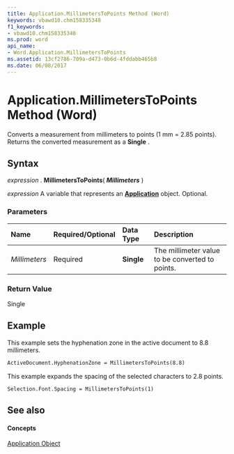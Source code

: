 ```yaml
---
title: Application.MillimetersToPoints Method (Word)
keywords: vbawd10.chm158335348
f1_keywords:
- vbawd10.chm158335348
ms.prod: word
api_name:
- Word.Application.MillimetersToPoints
ms.assetid: 13cf2786-709a-d473-0b6d-4fddabb465b8
ms.date: 06/08/2017
---
```



# Application.MillimetersToPoints Method (Word)

Converts a measurement from millimeters to points (1 mm = 2.85 points). Returns the converted measurement as a  **Single** .


## Syntax

 _expression_ . **MillimetersToPoints**( **_Millimeters_** )

 _expression_ A variable that represents an **[Application](Word.Application.md)** object. Optional.


### Parameters



|**Name**|**Required/Optional**|**Data Type**|**Description**|
|:-----|:-----|:-----|:-----|
| _Millimeters_|Required| **Single**|The millimeter value to be converted to points.|

### Return Value

Single


## Example

This example sets the hyphenation zone in the active document to 8.8 millimeters.


```vb
ActiveDocument.HyphenationZone = MillimetersToPoints(8.8)
```

This example expands the spacing of the selected characters to 2.8 points.




```
Selection.Font.Spacing = MillimetersToPoints(1)
```


## See also


#### Concepts


[Application Object](Word.Application.md)


